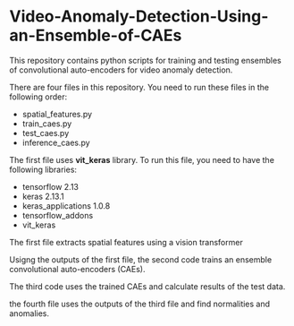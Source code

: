# Video-Anomaly-Detection-Using-an-Ensemble-of-CAEs
This repository contains python scripts for training and testing ensembles of convolutional auto-encoders for video anomaly detection.



There are four files in this repository. You need to run these files in the following order:

- spatial_features.py
- train_caes.py
- test_caes.py
- inference_caes.py

The first file uses **vit_keras** library. To run this file, you need to have the following libraries:
- tensorflow 2.13
- keras 2.13.1
- keras_applications 1.0.8
- tensorflow_addons
- vit_keras

The first file extracts spatial features using a vision transformer

Usigng the outputs of the first file, the second code trains an ensemble convolutional auto-encoders (CAEs).

The third code uses the trained CAEs and calculate results of the test data.

the fourth file uses the outputs of the third file and find normalities and anomalies.
